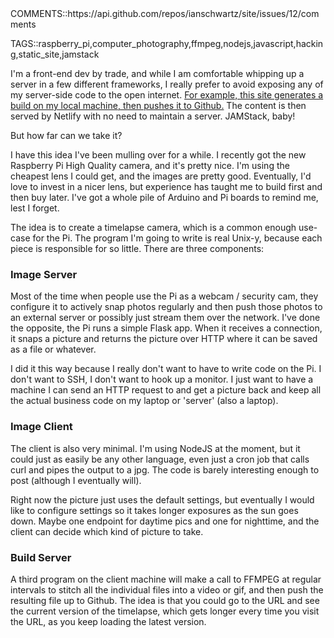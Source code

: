<div id="meta">
COMMENTS::https://api.github.com/repos/ianschwartz/site/issues/12/comments

TAGS::raspberry_pi,computer_photography,ffmpeg,nodejs,javascript,hacking,static_site,jamstack
</div>

I'm a front-end dev by trade, and while I am comfortable whipping up a server
in a few different frameworks, I really prefer to avoid exposing any of my server-side
code to the open internet. [For example, this site generates a build on my local
machine, then pushes it to Github.](https://schwartz.world/blog/static_site_generators/) The content is then served by Netlify with no need
to maintain a server. JAMStack, baby!

But how far can we take it?

I have this idea I've been mulling over for a while. I recently got the new
Raspberry Pi High Quality camera, and it's pretty nice. I'm using the cheapest lens
I could get, and the images are pretty good. Eventually, I'd love to invest in
a nicer lens, but experience has taught me to build first and then buy later. I've
got a whole pile of Arduino and Pi boards to remind me, lest I forget.

The idea is to create a timelapse camera, which is a common enough use-case
for the Pi. The program I'm going to write is real Unix-y, because each piece is responsible
for so little. There are three components:

### Image Server

Most of the time when people use the Pi as a webcam / security cam, they configure it
to actively snap photos regularly and then push those photos to an external server or possibly
just stream them over the network. I've done the opposite, the Pi runs a simple Flask app.
When it receives a connection, it snaps a picture and returns the picture over HTTP where it
can be saved as a file or whatever.

I did it this way because I really don't want to have to write code on the Pi. I don't want
to SSH, I don't want to hook up a monitor. I just want to have a machine I can send an HTTP request
to and get a picture back and keep all the actual business code on my laptop or 'server' (also a laptop).

### Image Client

The client is also very minimal. I'm using NodeJS at the moment, but it could just as easily
be any other language, even just a cron job that calls curl and pipes the output to a jpg.
The code is barely interesting enough to post (although I eventually will).

Right now the picture just uses the default settings, but eventually I would like
to configure settings so it takes longer exposures as the sun goes down. Maybe one endpoint
for daytime pics and one for nighttime, and the client can decide which kind of picture to take.

### Build Server

A third program on the client machine will make a call to FFMPEG at regular intervals to
stitch all the individual files into a video or gif, and then push the resulting file up
to Github. The idea is that you could go to the URL and see the current version of the timelapse,
which gets longer every time you visit the URL, as you keep loading the latest version.
